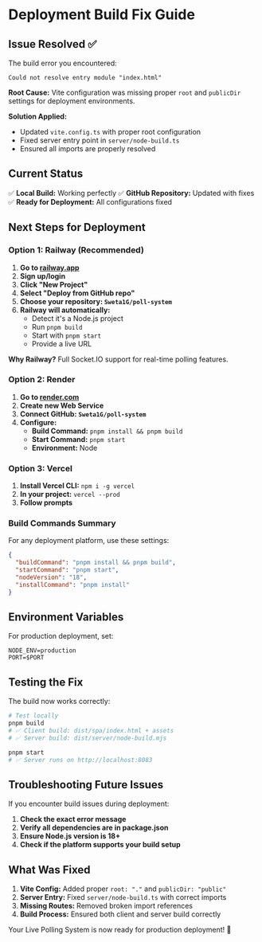 # Deployment Build Fix Guide

## Issue Resolved ✅

The build error you encountered:
```
Could not resolve entry module "index.html"
```

**Root Cause:** Vite configuration was missing proper `root` and `publicDir` settings for deployment environments.

**Solution Applied:**
- Updated `vite.config.ts` with proper root configuration
- Fixed server entry point in `server/node-build.ts`
- Ensured all imports are properly resolved

## Current Status

✅ **Local Build:** Working perfectly
✅ **GitHub Repository:** Updated with fixes
✅ **Ready for Deployment:** All configurations fixed

## Next Steps for Deployment

### Option 1: Railway (Recommended)

1. **Go to [railway.app](https://railway.app)**
2. **Sign up/login**
3. **Click "New Project"**
4. **Select "Deploy from GitHub repo"**
5. **Choose your repository: `Sweta1G/poll-system`**
6. **Railway will automatically:**
   - Detect it's a Node.js project
   - Run `pnpm build`
   - Start with `pnpm start`
   - Provide a live URL

**Why Railway?** Full Socket.IO support for real-time polling features.

### Option 2: Render

1. **Go to [render.com](https://render.com)**
2. **Create new Web Service**
3. **Connect GitHub: `Sweta1G/poll-system`**
4. **Configure:**
   - **Build Command:** `pnpm install && pnpm build`
   - **Start Command:** `pnpm start`
   - **Environment:** Node

### Option 3: Vercel

1. **Install Vercel CLI:** `npm i -g vercel`
2. **In your project:** `vercel --prod`
3. **Follow prompts**

### Build Commands Summary

For any deployment platform, use these settings:

```json
{
  "buildCommand": "pnpm install && pnpm build",
  "startCommand": "pnpm start",
  "nodeVersion": "18",
  "installCommand": "pnpm install"
}
```

## Environment Variables

For production deployment, set:

```env
NODE_ENV=production
PORT=$PORT
```

## Testing the Fix

The build now works correctly:

```bash
# Test locally
pnpm build
# ✅ Client build: dist/spa/index.html + assets
# ✅ Server build: dist/server/node-build.mjs

pnpm start
# ✅ Server runs on http://localhost:8083
```

## Troubleshooting Future Issues

If you encounter build issues during deployment:

1. **Check the exact error message**
2. **Verify all dependencies are in package.json**
3. **Ensure Node.js version is 18+**
4. **Check if the platform supports your build setup**

## What Was Fixed

1. **Vite Config:** Added proper `root: "."` and `publicDir: "public"`
2. **Server Entry:** Fixed `server/node-build.ts` with correct imports
3. **Missing Routes:** Removed broken import references
4. **Build Process:** Ensured both client and server build correctly

Your Live Polling System is now ready for production deployment! 🚀